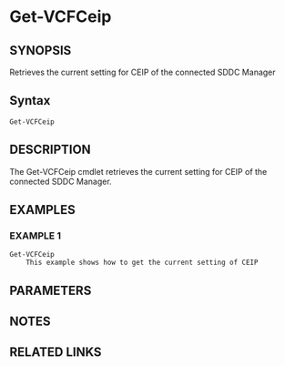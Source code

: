 # Get-VCFCeip

## SYNOPSIS
Retrieves the current setting for CEIP of the connected SDDC Manager

## Syntax
```
Get-VCFCeip
```

## DESCRIPTION
The Get-VCFCeip cmdlet retrieves the current setting for CEIP of the connected SDDC Manager.


## EXAMPLES

### EXAMPLE 1
```
Get-VCFCeip
    This example shows how to get the current setting of CEIP
```


## PARAMETERS

## NOTES

## RELATED LINKS
